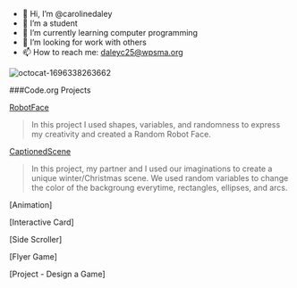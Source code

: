 - 🔭 Hi, I’m @carolinedaley
- 🌱 I’m a student
- 👯 I’m currently learning computer programming
- 🤔 I’m looking for work with others
- 📫 How to reach me: daleyc25@wpsma.org

![octocat-1696338263662](https://github.com/carolinedaley/CarolineDaley/assets/146843363/9e6339d6-cb59-49e5-89e0-d852b7a0d403)

###Code.org Projects

[RobotFace](https://CarolineDaley.github.io/RobotFace/)
>In this project I used shapes, variables, and randomness to express my creativity and created a Random Robot Face. 

[CaptionedScene](https://studio.code.org/projects/gamelab/SrEECsy168MHkuKZjo2IrUDnHRigl40-JI9niJ2Os5g)
>In this project, my partner and I used our imaginations to create a unique winter/Christmas scene. We used random variables to change the color of the backgroung everytime, rectangles, ellipses, and arcs. 

[Animation]
>

[Interactive Card]
>

[Side Scroller]
>

[Flyer Game]
>

[Project - Design a Game]
>



